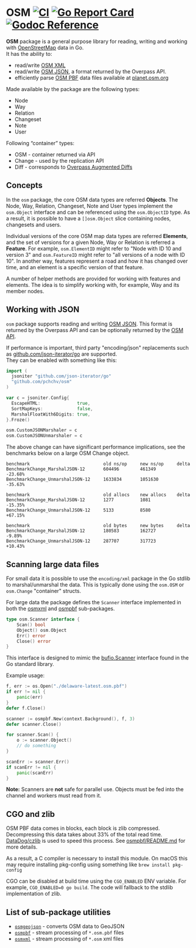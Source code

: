 # OSM [![CI](https://github.com/pchchv/osm/workflows/CI/badge.svg)](https://github.com/pchchv/osm/actions?query=workflow%3ACI+event%3Apush) [![Go Report Card](https://goreportcard.com/badge/github.com/pchchv/osm)](https://goreportcard.com/report/github.com/pchchv/osm) [![Godoc Reference](https://pkg.go.dev/badge/github.com/pchchv/osm)](https://pkg.go.dev/github.com/pchchv/osm)

**OSM** package is a general purpose library for reading, writing and working with [OpenStreetMap](https://osm.org) data in Go.   
It has the ability to:
- read/write [OSM XML](https://wiki.openstreetmap.org/wiki/OSM_XML)
- read/write [OSM JSON](https://wiki.openstreetmap.org/wiki/OSM_JSON), a format returned by the Overpass API.
- efficiently parse [OSM PBF](https://wiki.openstreetmap.org/wiki/PBF_Format) data files available at [planet.osm.org](https://planet.osm.org/)

Made available by the package are the following types:
- Node
- Way
- Relation
- Changeset
- Note
- User

Following “container” types:
- OSM - container returned via API
- Change - used by the replication API
- Diff - corresponds to [Overpass Augmented Diffs](https://wiki.openstreetmap.org/wiki/Overpass_API/Augmented_Diffs)

## Concepts

In the `osm` package, the core OSM data types are referred **Objects**. The Node, Way, Relation, Changeset, Note and User types implement the `osm.Object` interface and can be referenced using the `osm.ObjectID` type. As a result, it is possible to have a `[]osm.Object` slice containing nodes, changesets and users.

Individual versions of the core OSM map data types are referred **Elements**, and the set of versions for a given Node, Way or Relation is referred a **Feature**. For example, `osm.ElementID` might refer to "Node with ID 10 and version 3" and `osm.FeatureID` might refer to "all versions of a node with ID 10". In another way, features represent a road and how it has changed over time, and an element is a specific version of that feature.

A number of helper methods are provided for working with features and elements. The idea is to simplify working with, for example, Way and its member nodes.

## Working with JSON

`osm` package supports reading and writing [OSM JSON](https://wiki.openstreetmap.org/wiki/OSM_JSON). This format is returned by the Overpass API and can be optionally returned by the [OSM API](https://wiki.openstreetmap.org/wiki/API_v0.6#JSON_Format).

If performance is important, third party "encoding/json" replacements such as [github.com/json-iterator/go](https://github.com/json-iterator/go) are supported.  
They can be enabled with something like this:

```go
import (
  jsoniter "github.com/json-iterator/go"
  "github.com/pchchv/osm"
)

var c = jsoniter.Config{
  EscapeHTML:              true,
  SortMapKeys:             false,
  MarshalFloatWith6Digits: true,
}.Froze()

osm.CustomJSONMarshaler = c
osm.CustomJSONUnmarshaler = c
```

The above change can have significant performance implications, see the benchmarks below on a large OSM Change object.

```
benchmark                            old ns/op     new ns/op     delta
BenchmarkChange_MarshalJSON-12       604496        461349        -23.68%
BenchmarkChange_UnmarshalJSON-12     1633834       1051630       -35.63%

benchmark                            old allocs    new allocs    delta
BenchmarkChange_MarshalJSON-12       1277          1081          -15.35%
BenchmarkChange_UnmarshalJSON-12     5133          8580          +67.15%

benchmark                            old bytes     new bytes     delta
BenchmarkChange_MarshalJSON-12       180583        162727        -9.89%
BenchmarkChange_UnmarshalJSON-12     287707        317723        +10.43%
```

## Scanning large data files

For small data it is possible to use the `encoding/xml` package in the Go stdlib to marshal/unmarshal the data. This is typically done using the `osm.OSM` or `osm.Change` "container" structs.

For large data the package defines the `Scanner` interface implemented in both the [osmxml](osmxml) and [osmpbf](osmpbf) sub-packages.

```go
type osm.Scanner interface {
	Scan() bool
	Object() osm.Object
	Err() error
	Close() error
}
```

This interface is designed to mimic the [bufio.Scanner](https://golang.org/pkg/bufio/#Scanner)
interface found in the Go standard library.

Example usage:

```go
f, err := os.Open("./delaware-latest.osm.pbf")
if err != nil {
	panic(err)
}
defer f.Close()

scanner := osmpbf.New(context.Background(), f, 3)
defer scanner.Close()

for scanner.Scan() {
	o := scanner.Object()
	// do something
}

scanErr := scanner.Err()
if scanErr != nil {
	panic(scanErr)
}
```

**Note:** Scanners are **not** safe for parallel use. Objects must be fed into the channel and workers must read from it.

## CGO and zlib

OSM PBF data comes in blocks, each block is zlib compressed. Decompressing this data takes about 33% of the total read time. [DataDog/czlib](https://github.com/DataDog/czlib) is used to speed this process. See [osmpbf/README.md](osmpbf#using-cgoczlib-for-decompression) for more details.

As a result, a C compiler is necessary to install this module. On macOS this may require installing pkg-config using something like `brew install pkg-config`

CGO can be disabled at build time using the `CGO_ENABLED` ENV variable. For example, `CGO_ENABLED=0 go build`. The code will fallback to the stdlib implementation of zlib.

## List of sub-package utilities

- [`osmgeojson`](osmgeojson) - converts OSM data to GeoJSON
- [`osmpbf`](osmpbf) - stream processing of `*.osm.pbf` files
- [`osmxml`](osmxml) - stream processing of `*.osm` xml files